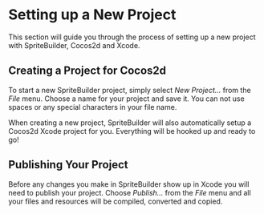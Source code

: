 # Setting up a New Project
This section will guide you through the process of setting up a new project with SpriteBuilder, Cocos2d and Xcode.

## Creating a Project for Cocos2d
To start a new SpriteBuilder project, simply select *New Project…* from the *File* menu. Choose a name for your project and save it. You can not use spaces or any special characters in your file name.

When creating a new project, SpriteBuilder will also automatically setup a Cocos2d Xcode project for you. Everything will be hooked up and ready to go!

## Publishing Your Project
Before any changes you make in SpriteBuilder show up in Xcode you will need to publish your project. Choose *Publish…* from the *File* menu and all your files and resources will be compiled, converted and copied.